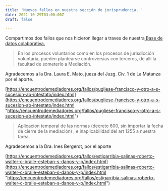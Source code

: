 ```yaml
---
title: 'Nuevos fallos en nuestra sección de jurisprudencia. '
date: 2021-10-29T03:00:00Z
draft: false

---
```


Compartimos dos fallos que nos hicieron llegar a traves de nuestra[ Base de datos colaborativa. ](https://encuentrodemediadores.org/colabora/)

> En los procesos voluntarios como en los procesos de jurisdicción voluntaria, pueden plantearse controversias con terceros, de allí la facultad de someterlo a Mediación.  

Agradecemos a la Dra. Laura E. Mato, jueza del Juzg. Civ. 1 de La Matanza por el aporte. 

[https://encuentrodemediadores.org/fallos/pugliese-francisco-y-otro-a-s-sucesion-ab-intestato/index.html](https://encuentrodemediadores.org/fallos/pugliese-francisco-y-otro-a-s-sucesion-ab-intestato/index.html "https://encuentrodemediadores.org/fallos/pugliese-francisco-y-otro-a-s-sucesion-ab-intestato/index.html")

> Aplicacion temporal de las normas (decreto 600, sin importar la fecha de cierre de la mediación) , e inaplicabilidad del art 1255 a nuestra tarea.

Agradecemos a la Dra. Ines Bergerot, por el aporte

[https://encuentrodemediadores.org/fallos/estigarribia-salinas-roberto-walter-c-braile-esteban-s-danos-y-p/index.html](https://encuentrodemediadores.org/fallos/estigarribia-salinas-roberto-walter-c-braile-esteban-s-danos-y-p/index.html "https://encuentrodemediadores.org/fallos/estigarribia-salinas-roberto-walter-c-braile-esteban-s-danos-y-p/index.html")